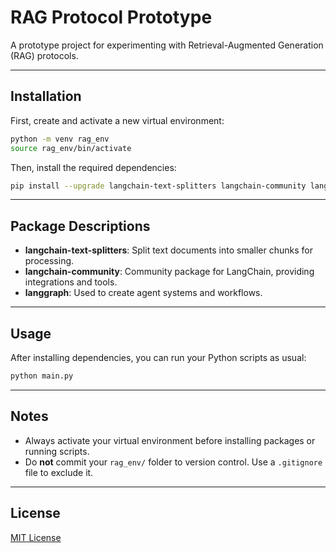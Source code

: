 # RAG Protocol Prototype

A prototype project for experimenting with Retrieval-Augmented Generation (RAG) protocols.

---

## Installation

First, create and activate a new virtual environment:

```bash
python -m venv rag_env
source rag_env/bin/activate
```

Then, install the required dependencies:

```bash
pip install --upgrade langchain-text-splitters langchain-community langgraph
```

---

## Package Descriptions

- **langchain-text-splitters**: Split text documents into smaller chunks for processing.
- **langchain-community**: Community package for LangChain, providing integrations and tools.
- **langgraph**: Used to create agent systems and workflows.

---

## Usage

After installing dependencies, you can run your Python scripts as usual:

```bash
python main.py
```

---

## Notes

- Always activate your virtual environment before installing packages or running scripts.
- Do **not** commit your `rag_env/` folder to version control. Use a `.gitignore` file to exclude it.

---

## License

[MIT License](LICENSE)